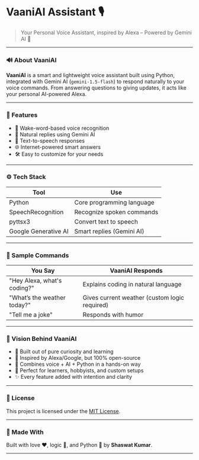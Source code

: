 # VaaniAI Assistant 🎙️

> Your Personal Voice Assistant, inspired by Alexa – Powered by Gemini AI 🚀

---

### 🔊 About VaaniAI
**VaaniAI** is a smart and lightweight voice assistant built using Python, integrated with Gemini AI (`gemini-1.5-flash`) to respond naturally to your voice commands. From answering questions to giving updates, it acts like your personal AI-powered Alexa.

---

### 🧠 Features
- 🎤 Wake-word-based voice recognition
- 🤖 Natural replies using Gemini AI
- 📢 Text-to-speech responses
- 🌐 Internet-powered smart answers
- 🛠️ Easy to customize for your needs

---

### ⚙️ Tech Stack
| Tool | Use |
|------|------|
| Python | Core programming language |
| SpeechRecognition | Recognize spoken commands |
| pyttsx3 | Convert text to speech |
| Google Generative AI | Smart replies (Gemini AI) |

---

### 💬 Sample Commands
| You Say | VaaniAI Responds |
|--------|------------------|
| "Hey Alexa, what's coding?" | Explains coding in natural language |
| "What’s the weather today?" | Gives current weather (custom logic required) |
| "Tell me a joke" | Responds with humor |

---

### 🧪 Vision Behind VaaniAI
- 💖 Built out of pure curiosity and learning  
- 🧠 Inspired by Alexa/Google, but 100% open-source  
- 🔄 Combines voice + AI + Python in a hands-on way  
- 🎯 Perfect for learners, hobbyists, and custom setups  
- ✨ Every feature added with intention and clarity

---

### 📄 License
This project is licensed under the [MIT License](LICENSE).

---

### 🙌 Made With
Built with love ❤️, logic 🧠, and Python 🐍 by **Shaswat Kumar**.

---
